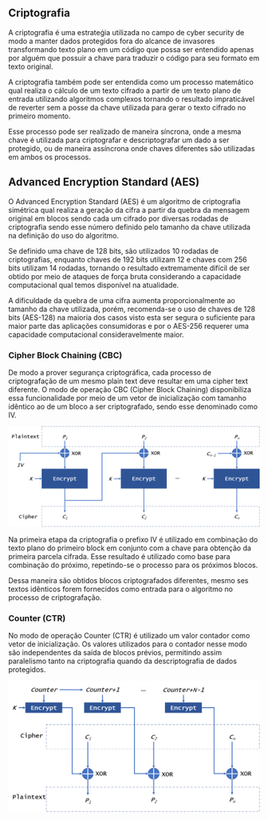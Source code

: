 ## Criptografia

A criptografia é uma estrateǵia utilizada no campo de cyber security de modo a manter dados protegidos fora do alcance
de invasores transformando texto plano em um código que possa ser entendido apenas por alguém que possuir a chave para
traduzir o código para seu formato em texto original.

A criptografia também pode ser entendida como um processo matemático qual realiza o cálculo de um texto cifrado a partir
de um texto plano de entrada utilizando algoritmos complexos tornando o resultado impraticável de reverter sem a posse
da chave utilizada para gerar o texto cifrado no primeiro momento.

Esse processo pode ser realizado de maneira síncrona, onde a mesma chave é utilizada para criptografar e descriptografar
um dado a ser protegido, ou de maneira assíncrona onde chaves diferentes são utilizadas em ambos os processos.

## Advanced Encryption Standard (AES)

O Advanced Encryption Standard (AES) é um algoritmo de criptografia simétrica qual realiza a geração da cifra a partir
da quebra da mensagem original em blocos sendo cada um cifrado por diversas rodadas de criptografia sendo esse número
definido pelo tamanho da chave utilizada na definição do uso do algoritmo.

Se definido uma chave de 128 bits, são utilizados 10 rodadas de criptografias, enquanto chaves de 192 bits utilizam 12 e
chaves com 256 bits utilizam 14 rodadas, tornando o resultado extremamente difícil de ser obtido por meio de ataques de
força bruta considerando a capacidade computacional qual temos disponível na atualidade.

A dificuldade da quebra de uma cifra aumenta proporcionalmente ao tamanho da chave utilizada, porém, recomenda-se o uso
de chaves de 128 bits (AES-128) na maioria dos casos visto esta ser segura o suficiente para maior parte das aplicações
consumidoras e por o AES-256 requerer uma capacidade computacional consideravelmente maior.

### Cipher Block Chaining (CBC)

De modo a prover segurança criptográfica, cada processo de criptografação de um mesmo plain text deve resultar em uma
cipher text diferente. O modo de operação CBC (Cipher Block Chaining) disponibiliza essa funcionalidade por meio de um
vetor de inicialização com tamanho idêntico ao de um bloco a ser criptografado, sendo esse denominado como IV.

![aes-cbc](./resources/images/aes-cbc.png)

Na primeira etapa da criptografia o prefixo IV é utilizado em combinação do texto plano do primeiro block em conjunto
com a chave para obtenção da primeira parcela cifrada. Esse resultado é utilizado como base para combinação do próximo,
repetindo-se o processo para os próximos blocos.

Dessa maneira são obtidos blocos criptografados diferentes, mesmo ses textos idênticos forem fornecidos como entrada
para o algoritmo no processo de criptografação.

### Counter (CTR)

No modo de operação Counter (CTR) é utilizado um valor contador como vetor de inicialização. Os valores utilizados para
o contador nesse modo são independentes da saída de blocos prévios, permitindo assim paralelismo tanto na criptografia
quando da descriptografia de dados protegidos.

![aes-ctr](./resources/images/aes-ctr.png)